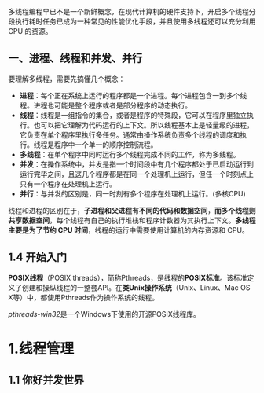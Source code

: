 多线程编程早已不是一个新鲜概念，在现代计算机的硬件支持下，开启多个线程分段执行耗时任务已成为一种常见的性能优化手段，并且使用多线程还可以充分利用 CPU 的资源。

## 一、进程、线程和并发、并行

要理解多线程，需要先搞懂几个概念：

- **进程**：每个正在系统上运行的程序都是一个进程。每个进程包含一到多个线程。进程也可能是整个程序或者是部分程序的动态执行。
- **线程**：线程是一组指令的集合，或者是程序的特殊段，它可以在程序里独立执行。也可以把它理解为代码运行的上下文。所以线程基本上是轻量级的进程，它负责在单个程序里执行多任务。通常由操作系统负责多个线程的调度和执行。线程是程序中一个单一的顺序控制流程。
- **多线程**：在单个程序中同时运行多个线程完成不同的工作，称为多线程。
- **并发**：在操作系统中，并发是指一个时间段中有几个程序都处于已启动运行到运行完毕之间，且这几个程序都是在同一个处理机上运行，但任一个时刻点上只有一个程序在处理机上运行。
- **并行**：与并发的区别是，同一时刻有多个程序在处理机上运行。(多核CPU)

线程和进程的区别在于，**子进程和父进程有不同的代码和数据空间**，**而多个线程则共享数据空间**，每个线程有自己的执行堆栈和程序计数器为其执行上下文。**多线程主要是为了节约 CPU 时间**，线程的运行中需要使用计算机的内存资源和 CPU。

## 1.4 开始入门

**POSIX线程**（POSIX threads），简称Pthreads，是线程的**POSIX标准**。该标准定义了创建和操纵线程的一整套API。在**类Unix操作系统**（Unix、Linux、Mac OS X等）中，都使用Pthreads作为操作系统的线程。

*pthreads-win32*是一个Windows下使用的开源POSIX线程库。

# 1.线程管理

## 1.1 你好并发世界

